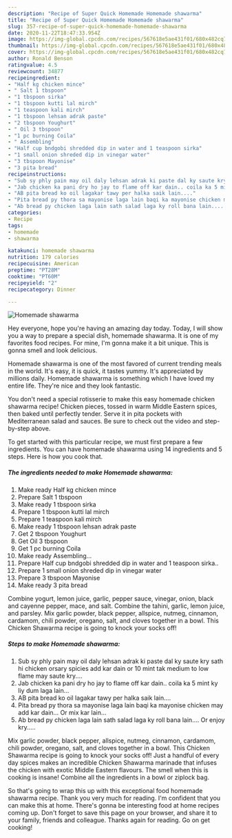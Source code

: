 ```yaml
---
description: "Recipe of Super Quick Homemade Homemade shawarma"
title: "Recipe of Super Quick Homemade Homemade shawarma"
slug: 357-recipe-of-super-quick-homemade-homemade-shawarma
date: 2020-11-22T18:47:33.954Z
image: https://img-global.cpcdn.com/recipes/567618e5ae431f01/680x482cq70/homemade-shawarma-recipe-main-photo.jpg
thumbnail: https://img-global.cpcdn.com/recipes/567618e5ae431f01/680x482cq70/homemade-shawarma-recipe-main-photo.jpg
cover: https://img-global.cpcdn.com/recipes/567618e5ae431f01/680x482cq70/homemade-shawarma-recipe-main-photo.jpg
author: Ronald Benson
ratingvalue: 4.5
reviewcount: 34877
recipeingredient:
- "Half kg chicken mince"
- " Salt 1 tbspoon"
- "1 tbspoon sirka"
- "1 tbspoon kutti lal mirch"
- "1 teaspoon kali mirch"
- "1 tbspoon lehsan adrak paste"
- "2 tbspoon Youghurt"
- " Oil 3 tbspoon"
- "1 pc burning Coila"
- " Assembling"
- "Half cup bndgobi shredded dip in water and 1 teaspoon sirka"
- "1 small onion shreded dip in vinegar water"
- "3 tbspoon Mayonise"
- "3 pita bread"
recipeinstructions:
- "Sub sy phly pain may oil daly lehsan adrak ki paste dal ky saute kry sath hi chicken orsary spicies add kar dain or 10 mint tak medium to low flame may saute kry...."
- "Jab chicken ka pani dry ho jay to flame off kar dain.. coila ka 5 mint ky liy dum laga lain..."
- "AB pita bread ko oil lagakar tawy per halka saik lain...."
- "Pita bread py thora sa mayonise laga lain baqi ka mayonise chicken may add kar dain... Or mix kar lain..."
- "Ab bread py chicken laga lain sath salad laga ky roll bana lain.... Or enjoy kry....."
categories:
- Recipe
tags:
- homemade
- shawarma

katakunci: homemade shawarma 
nutrition: 179 calories
recipecuisine: American
preptime: "PT28M"
cooktime: "PT60M"
recipeyield: "2"
recipecategory: Dinner

---
```



![Homemade shawarma](https://img-global.cpcdn.com/recipes/567618e5ae431f01/680x482cq70/homemade-shawarma-recipe-main-photo.jpg)

Hey everyone, hope you're having an amazing day today. Today, I will show you a way to prepare a special dish, homemade shawarma. It is one of my favorites food recipes. For mine, I'm gonna make it a bit unique. This is gonna smell and look delicious.

Homemade shawarma is one of the most favored of current trending meals in the world. It's easy, it is quick, it tastes yummy. It's appreciated by millions daily. Homemade shawarma is something which I have loved my entire life. They're nice and they look fantastic.

You don&#39;t need a special rotisserie to make this easy homemade chicken shawarma recipe! Chicken pieces, tossed in warm Middle Eastern spices, then baked until perfectly tender. Serve it in pita pockets with Mediterranean salad and sauces. Be sure to check out the video and step-by-step above.


To get started with this particular recipe, we must first prepare a few ingredients. You can have homemade shawarma using 14 ingredients and 5 steps. Here is how you cook that.

<!--inarticleads1-->

##### The ingredients needed to make Homemade shawarma:

1. Make ready Half kg chicken mince
1. Prepare  Salt 1 tbspoon
1. Make ready 1 tbspoon sirka
1. Prepare 1 tbspoon kutti lal mirch
1. Prepare 1 teaspoon kali mirch
1. Make ready 1 tbspoon lehsan adrak paste
1. Get 2 tbspoon Youghurt
1. Get  Oil 3 tbspoon
1. Get 1 pc burning Coila
1. Make ready  Assembling...
1. Prepare Half cup bndgobi shredded dip in water and 1 teaspoon sirka..
1. Prepare 1 small onion shreded dip in vinegar water
1. Prepare 3 tbspoon Mayonise
1. Make ready 3 pita bread


Combine yogurt, lemon juice, garlic, pepper sauce, vinegar, onion, black and cayenne pepper, mace, and salt. Combine the tahini, garlic, lemon juice, and parsley. Mix garlic powder, black pepper, allspice, nutmeg, cinnamon, cardamom, chili powder, oregano, salt, and cloves together in a bowl. This Chicken Shawarma recipe is going to knock your socks off! 

<!--inarticleads2-->

##### Steps to make Homemade shawarma:

1. Sub sy phly pain may oil daly lehsan adrak ki paste dal ky saute kry sath hi chicken orsary spicies add kar dain or 10 mint tak medium to low flame may saute kry....
1. Jab chicken ka pani dry ho jay to flame off kar dain.. coila ka 5 mint ky liy dum laga lain...
1. AB pita bread ko oil lagakar tawy per halka saik lain....
1. Pita bread py thora sa mayonise laga lain baqi ka mayonise chicken may add kar dain... Or mix kar lain...
1. Ab bread py chicken laga lain sath salad laga ky roll bana lain.... Or enjoy kry.....


Mix garlic powder, black pepper, allspice, nutmeg, cinnamon, cardamom, chili powder, oregano, salt, and cloves together in a bowl. This Chicken Shawarma recipe is going to knock your socks off! Just a handful of every day spices makes an incredible Chicken Shawarma marinade that infuses the chicken with exotic Middle Eastern flavours. The smell when this is cooking is insane! Combine all the ingredients in a bowl or ziplock bag. 

So that's going to wrap this up with this exceptional food homemade shawarma recipe. Thank you very much for reading. I'm confident that you can make this at home. There's gonna be interesting food at home recipes coming up. Don't forget to save this page on your browser, and share it to your family, friends and colleague. Thanks again for reading. Go on get cooking!
